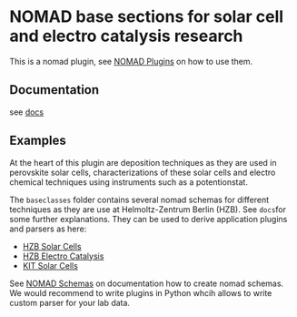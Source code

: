 # NOMAD base sections for solar cell and electro catalysis research

This is a nomad plugin, see [NOMAD Plugins](https://nomad-lab.eu/prod/v1/staging/docs/plugins.html) on how to use them.

## Documentation
see [docs](https://rotekekse.github.io/nomad-baseclasses/)

## Examples
At the heart of this plugin are deposition techniques as they are used  in perovskite solar cells, characterizations of these solar cells and electro chemical techniques using instruments such as a potentionstat.

The `baseclasses` folder contains several nomad schemas for different techniques as they are use at Helmoltz-Zentrum Berlin (HZB). See `docs`for some further explanations.
They can be used to derive application plugins and parsers as here:
- [HZB Solar Cells](https://github.com/RoteKekse/nomad-hysprint)
- [HZB Electro Catalysis](https://github.com/RoteKekse/nomad-chemical-energy)
- [KIT Solar Cells](https://github.com/RoteKekse/nomad-perotf)

See [NOMAD Schemas](https://nomad-lab.eu/prod/v1/staging/docs/howto/customization/basics.html) on documentation how to create nomad schemas. We would recommend to write plugins in Python whcih allows to write custom parser for your lab data.
